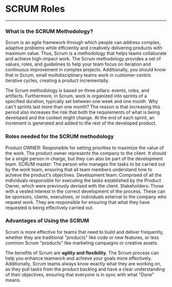 # SCRUM Roles

---

### What is the SCRUM Methodology?
Scrum is an agile framework through which people can address complex, adaptive problems while efficiently and creatively delivering products with maximum value. Thus, Scrum is a methodology that helps teams collaborate and achieve high-impact work. The Scrum methodology provides a set of values, roles, and guidelines to help your team focus on iteration and continuous improvement in complex projects. Additionally, you should know that in Scrum, small multidisciplinary teams work in customer-centric iterative cycles, creating a product incrementally.

The Scrum methodology is based on three pillars: events, roles, and artifacts. Furthermore, in Scrum, work is organized into sprints of a specified duration, typically set between one week and one month. Why can't sprints last more than one month? The reason is that increasing this period also increases the risk that both the requirements of what is being developed and the context might change. At the end of each sprint, an increment is generated and added to the rest of the developed product.

### Roles needed for the SCRUM methodology
Product OWNER: Responsible for setting priorities to maximize the value of the work. The product owner represents the company to the client. It should be a single person in charge, but they can also be part of the development team.
SCRUM master: The person who manages the tasks to be carried out by the work team, ensuring that all team members understand how to achieve the product's objectives.
Development team: Comprised of all the individuals responsible for executing the tasks established by the Product Owner, which were previously devised with the client.
Stakeholders: Those with a vested interest in the correct development of the process. These can be sponsors, clients, executives, or individuals external to the company who request work. They are responsible for ensuring that what they have requested is being effectively carried out.

### Advantages of Using the SCRUM

Scrum is more effective for teams that need to build and deliver frequently, whether they are traditional "products" like code or new features, or less common Scrum "products" like marketing campaigns or creative assets.

The benefits of Scrum are **agility and flexibility**. The Scrum process can help you enhance teamwork and achieve your goals more effectively. Additionally, Scrum teams always know exactly what they are working on, as they pull tasks from the product backlog and have a clear understanding of their objectives, ensuring that everyone is in sync with what "Done" means.